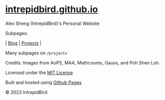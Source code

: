 # [intrepidbird.github.io](https://intrepidbird.github.io)

Alex Sheng (IntrepidBird)'s Personal Website

Subpages:

| [Blog](https://intrepidbird.github.io/blog/) | [Projects](https://intrepidbird.github.io/projects/) |

Many subpages on `/projects`

Credits: Images from AoPS, MAA, Mathcounts, Gauss, and Poh Shen Loh.

Licensed under the [MIT License](https://opensource.org/license/mit/)

Built and hosted using [Github Pages](https://pages.github.com/)

© 2023 IntrepidBird
